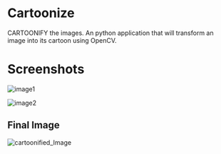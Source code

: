 # Cartoonize
CARTOONIFY the images. An  python application that will transform an image into its cartoon using OpenCV.

# Screenshots
![image1](https://user-images.githubusercontent.com/52062616/106290463-7ee92580-6270-11eb-8d77-05bdafc7ff2b.png)

![image2](https://user-images.githubusercontent.com/52062616/106290467-801a5280-6270-11eb-9dfb-dac5c6ab7567.png)

## Final Image


![cartoonified_Image](https://user-images.githubusercontent.com/52062616/106290774-da1b1800-6270-11eb-9c34-02ce51a2ef9a.jpg)
